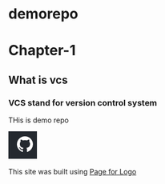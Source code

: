 # demorepo

<!-- this is first heading -->
# Chapter-1
## What is vcs
### VCS stand for version control system

THis is demo repo


![This is an image](pic.PNG)

This site was built using [Page for Logo](https://github.com/logos)


